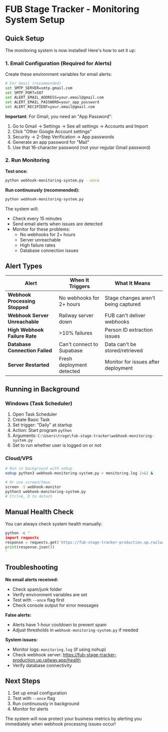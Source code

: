 # FUB Stage Tracker - Monitoring System Setup

## Quick Setup

The monitoring system is now installed! Here's how to set it up:

### 1. Email Configuration (Required for Alerts)

Create these environment variables for email alerts:

```bash
# For Gmail (recommended)
set SMTP_SERVER=smtp.gmail.com
set SMTP_PORT=587
set ALERT_EMAIL_ADDRESS=your.email@gmail.com
set ALERT_EMAIL_PASSWORD=your_app_password
set ALERT_RECIPIENT=your.email@gmail.com
```

**Important**: For Gmail, you need an "App Password":
1. Go to Gmail → Settings → See all settings → Accounts and Import
2. Click "Other Google Account settings"
3. Security → 2-Step Verification → App passwords
4. Generate an app password for "Mail"
5. Use that 16-character password (not your regular Gmail password)

### 2. Run Monitoring

**Test once:**
```bash
python webhook-monitoring-system.py --once
```

**Run continuously (recommended):**
```bash
python webhook-monitoring-system.py
```

The system will:
- Check every 15 minutes
- Send email alerts when issues are detected
- Monitor for these problems:
  - No webhooks for 2+ hours
  - Server unreachable
  - High failure rates
  - Database connection issues

## Alert Types

| Alert | When It Triggers | What It Means |
|-------|------------------|---------------|
| **Webhook Processing Stopped** | No webhooks for 2+ hours | Stage changes aren't being captured |
| **Webhook Server Unreachable** | Railway server down | FUB can't deliver webhooks |
| **High Webhook Failure Rate** | >10% failures | Person ID extraction issues |
| **Database Connection Failed** | Can't connect to Supabase | Data can't be stored/retrieved |
| **Server Restarted** | Fresh deployment detected | Monitor for issues after deployment |

## Running in Background

### Windows (Task Scheduler)
1. Open Task Scheduler
2. Create Basic Task
3. Set trigger: "Daily" at startup
4. Action: Start program `python`
5. Arguments: `C:\Users\troge\fub-stage-tracker\webhook-monitoring-system.py`
6. Set to run whether user is logged on or not

### Cloud/VPS
```bash
# Run in background with nohup
nohup python3 webhook-monitoring-system.py > monitoring.log 2>&1 &

# Or use screen/tmux
screen -S webhook-monitor
python3 webhook-monitoring-system.py
# Ctrl+A, D to detach
```

## Manual Health Check

You can always check system health manually:

```python
python -c "
import requests
response = requests.get('https://fub-stage-tracker-production.up.railway.app/health')
print(response.json())
"
```

## Troubleshooting

**No email alerts received:**
- Check spam/junk folder
- Verify environment variables are set
- Test with `--once` flag first
- Check console output for error messages

**False alerts:**
- Alerts have 1-hour cooldown to prevent spam
- Adjust thresholds in `webhook-monitoring-system.py` if needed

**System issues:**
- Monitor logs: `monitoring.log` (if using nohup)
- Check webhook server: https://fub-stage-tracker-production.up.railway.app/health
- Verify database connectivity

## Next Steps

1. Set up email configuration
2. Test with `--once` flag
3. Run continuously in background
4. Monitor for alerts

The system will now protect your business metrics by alerting you immediately when webhook processing issues occur!